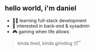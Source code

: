 ## hello world, i'm daniel

- 🧑‍💻 learning full-stack development
- 👀 interested in back-end & sysadmin
- 🎮 gaming when life allows

> kinda tired, kinda grinding 😴
